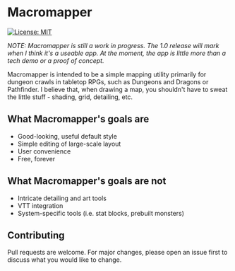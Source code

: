 # Macromapper

[![License: MIT](https://img.shields.io/badge/License-MIT-green.svg)](https://opensource.org/licenses/MIT)

_NOTE: Macromapper is still a work in progress. The 1.0 release will mark when I think it's a useable app._
_At the moment, the app is little more than a tech demo or a proof of concept._

Macromapper is intended to be a simple mapping utility primarily for dungeon crawls in tabletop RPGs, such as Dungeons and Dragons or Pathfinder. I believe that, when drawing a map, you shouldn't have to sweat the little stuff - shading, grid, detailing, etc.

## What Macromapper's goals are

-   Good-looking, useful default style
-   Simple editing of large-scale layout
-   User convenience
-   Free, forever

## What Macromapper's goals are not

-   Intricate detailing and art tools
-   VTT integration
-   System-specific tools (i.e. stat blocks, prebuilt monsters)

## Contributing

Pull requests are welcome. For major changes, please open an issue first to discuss what you would like to change.
